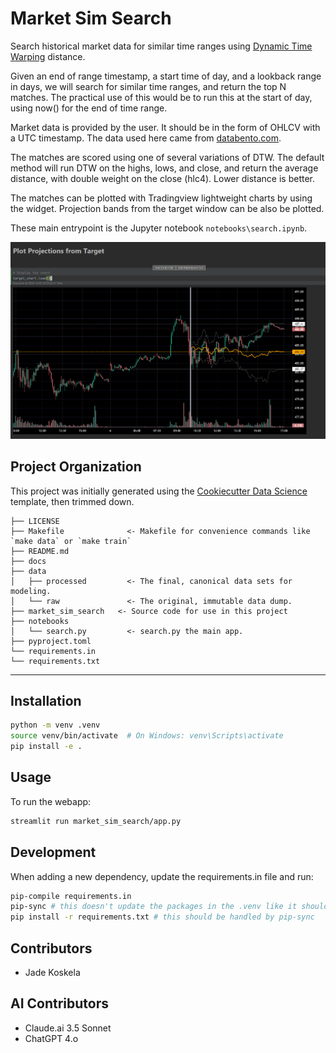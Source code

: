 # Market Sim Search

Search historical market data for similar time ranges using [Dynamic Time Warping](https://en.wikipedia.org/wiki/) distance.

Given an end of range timestamp, a start time of day, and a lookback range in days, we will search
for similar time ranges, and return the top N matches. The practical use of this would be to run this at the start of day,
using now() for the end of time range.

Market data is provided by the user. It should be in the form of OHLCV with a UTC timestamp. The data used here came from
[databento.com](https://databento.com).

The matches are scored using one of several variations of DTW. The default method will run DTW on the highs, lows,
and close, and return the average distance, with double weight on the close (hlc4). Lower distance is better.

The matches can be plotted with Tradingview lightweight charts by using the widget. Projection bands from the target window
can be also be plotted.

These main entrypoint is the Jupyter notebook `notebooks\search.ipynb`.

![Projection](docs/projection.png)

## Project Organization
This project was initially generated using the [Cookiecutter Data Science](https://cookiecutter-data-science.drivendata.org) 
template, then trimmed down.

```
├── LICENSE
├── Makefile              <- Makefile for convenience commands like `make data` or `make train`
├── README.md
├── docs 
├── data
│   ├── processed         <- The final, canonical data sets for modeling.
│   └── raw               <- The original, immutable data dump.
├── market_sim_search   <- Source code for use in this project
├── notebooks
│   └── search.py         <- search.py the main app.
├── pyproject.toml
└── requirements.in
└── requirements.txt
```
--------

## Installation

```bash
python -m venv .venv
source venv/bin/activate  # On Windows: venv\Scripts\activate
pip install -e .
```

## Usage
To run the webapp:
```bash
streamlit run market_sim_search/app.py
```
## Development
When adding a new dependency, update the requirements.in file and run:
```bash
pip-compile requirements.in
pip-sync # this doesn't update the packages in the .venv like it should
pip install -r requirements.txt # this should be handled by pip-sync
```

## Contributors
- Jade Koskela

## AI Contributors
- Claude.ai 3.5 Sonnet
- ChatGPT 4.o


